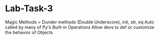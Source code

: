 # Lab-Task-3
Magic Methods = Dunder methods (Double Underscore), init, str, eq
Auto called by many of Py's Built-in Operations
Allow devs to def or customize the behavior of Objects
